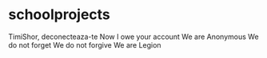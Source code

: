 # schoolprojects
TimiShor, deconecteaza-te 
Now I owe your account
We are Anonymous
We do not forget
We do not forgive
We are Legion
